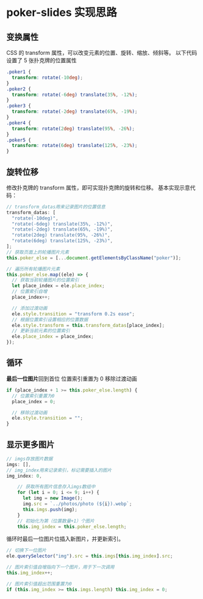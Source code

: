 # poker-slides 实现思路

## 变换属性

CSS 的 transform 属性，可以改变元素的位置、旋转、缩放、倾斜等。
以下代码设置了 5 张扑克牌的位置属性

```css
.poker1 {
  transform: rotate(-10deg);
}
.poker2 {
  transform: rotate(-6deg) translate(35%, -12%);
}
.poker3 {
  transform: rotate(-2deg) translate(65%, -19%);
}
.poker4 {
  transform: rotate(2deg) translate(95%, -26%);
}
.poker5 {
  transform: rotate(6deg) translate(125%, -23%);
}
```

## 旋转位移

修改扑克牌的 transform 属性，即可实现扑克牌的旋转和位移。
基本实现示意代码：

```js
// transform_datas用来记录图片的位置信息
transform_datas: [
  "rotate(-10deg)",
  "rotate(-6deg) translate(35%, -12%)",
  "rotate(-2deg) translate(65%, -19%)",
  "rotate(2deg) translate(95%, -26%)",
  "rotate(6deg) translate(125%, -23%)",
];
// 获取页面上的轮播图片元素
this.poker_else = [...document.getElementsByClassName("poker")];

// 遍历所有轮播图片元素
this.poker_else.map((ele) => {
  // 获取当前轮播图片的位置索引
  let place_index = ele.place_index;
  // 位置索引自增
  place_index++;

  // 添加过渡动画
  ele.style.transition = "transform 0.2s ease";
  // 根据位置索引设置相应的位置数据
  ele.style.transform = this.transform_datas[place_index];
  // 更新当前元素的位置索引
  ele.place_index = place_index;
});
```

## 循环

**最后一位图片**回到首位
位置索引重置为 0
移除过渡动画

```js
if (place_index + 1 >= this.poker_else.length) {
  // 位置索引重置为0
  place_index = 0;

  // 移除过渡动画
  ele.style.transition = "";
}
```

## 显示更多图片

```js
// imgs存放图片数据
imgs: [],
// img_index用来记录索引，标记需要插入的图片
img_index: 0,

    // 获取所有图片信息存入imgs数组中
    for (let i = 0; i <= 9; i++) {
      let img = new Image();
      img.src = `../photos/photo (${i}).webp`;
      this.imgs.push(img);
    }
    // 初始化为第（位置数量+1）个图片
    this.img_index = this.poker_else.length;
```

循环时最后一位图片位插入新图片，并更新索引。

```js
// 切换下一位图片
ele.querySelector("img").src = this.imgs[this.img_index].src;

// 图片索引值自增指向下一个图片，用于下一次调用
this.img_index++;

// 图片索引值超出范围重置为0
if (this.img_index >= this.imgs.length) this.img_index = 0;
```
